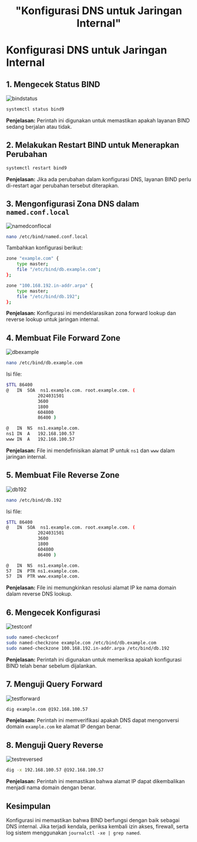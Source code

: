 <h1 align="center">
  "Konfigurasi DNS untuk Jaringan Internal"
</h1>

# Konfigurasi DNS untuk Jaringan Internal

## 1. Mengecek Status BIND

![bindstatus](./img/bindstatus.png)

```sh
systemctl status bind9
```
**Penjelasan:**
Perintah ini digunakan untuk memastikan apakah layanan BIND sedang berjalan atau tidak.

## 2. Melakukan Restart BIND untuk Menerapkan Perubahan
```sh
systemctl restart bind9
```
**Penjelasan:**
Jika ada perubahan dalam konfigurasi DNS, layanan BIND perlu di-restart agar perubahan tersebut diterapkan.

## 3. Mengonfigurasi Zona DNS dalam `named.conf.local`

![namedconflocal](./img/namedconflocal.png)

```sh
nano /etc/bind/named.conf.local
```
Tambahkan konfigurasi berikut:

```sh
zone "example.com" {
    type master;
    file "/etc/bind/db.example.com";
};

zone "100.168.192.in-addr.arpa" {
    type master;
    file "/etc/bind/db.192";
};
```

**Penjelasan:**
Konfigurasi ini mendeklarasikan zona forward lookup dan reverse lookup untuk jaringan internal.

## 4. Membuat File Forward Zone

![dbexample](./img/dbexample.png)

```sh
nano /etc/bind/db.example.com
```
Isi file:

```sh
$TTL 86400
@   IN  SOA  ns1.example.com. root.example.com. (
            2024031501
            3600
            1800
            604800
            86400 )

@   IN  NS  ns1.example.com.
ns1 IN  A   192.168.100.57
www IN  A   192.168.100.57
```

**Penjelasan:**
File ini mendefinisikan alamat IP untuk `ns1` dan `www` dalam jaringan internal.

## 5. Membuat File Reverse Zone

![db192](./img/dbrev.png)

```sh
nano /etc/bind/db.192
```
Isi file:

```sh
$TTL 86400
@   IN  SOA  ns1.example.com. root.example.com. (
            2024031501
            3600
            1800
            604800
            86400 )

@   IN  NS  ns1.example.com.
57  IN  PTR ns1.example.com.
57  IN  PTR www.example.com.
```

**Penjelasan:**
File ini memungkinkan resolusi alamat IP ke nama domain dalam reverse DNS lookup.

## 6. Mengecek Konfigurasi

![testconf](./img/testconf.png)

```sh
sudo named-checkconf
sudo named-checkzone example.com /etc/bind/db.example.com
sudo named-checkzone 100.168.192.in-addr.arpa /etc/bind/db.192
```

**Penjelasan:**
Perintah ini digunakan untuk memeriksa apakah konfigurasi BIND telah benar sebelum dijalankan.

## 7. Menguji Query Forward

![testforward](./img/test.png)

```sh
dig example.com @192.168.100.57
```

**Penjelasan:**
Perintah ini memverifikasi apakah DNS dapat mengonversi domain `example.com` ke alamat IP dengan benar.

## 8. Menguji Query Reverse

![testreversed](./img/testrev.png)

```sh
dig -x 192.168.100.57 @192.168.100.57
```

**Penjelasan:**
Perintah ini memastikan bahwa alamat IP dapat dikembalikan menjadi nama domain dengan benar.

## Kesimpulan

Konfigurasi ini memastikan bahwa BIND berfungsi dengan baik sebagai DNS internal. Jika terjadi kendala, periksa kembali izin akses, firewall, serta log sistem menggunakan `journalctl -xe | grep named`.


